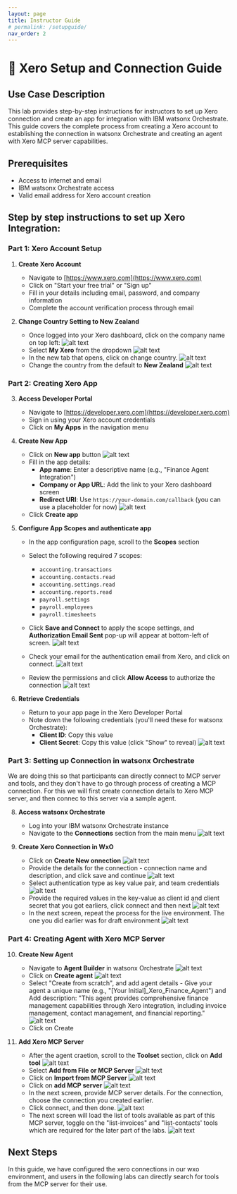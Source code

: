 ```yaml
---
layout: page
title: Instructor Guide
# permalink: /setupguide/
nav_order: 2
---
```

# 🏦 Xero Setup and Connection Guide 

## Use Case Description

This lab provides step-by-step instructions for instructors to set up Xero connection and create an app for integration with IBM watsonx Orchestrate. This guide covers the complete process from creating a Xero account to establishing the connection in watsonx Orchestrate and creating an agent with Xero MCP server capabilities.

## Prerequisites

- Access to internet and email
- IBM watsonx Orchestrate access
- Valid email address for Xero account creation

## Step by step instructions to set up Xero Integration:

### Part 1: Xero Account Setup

1. **Create Xero Account**
   - Navigate to [https://www.xero.com](https://www.xero.com)
   - Click on "Start your free trial" or "Sign up"
   - Fill in your details including email, password, and company information
   - Complete the account verification process through email

2. **Change Country Setting to New Zealand**
   - Once logged into your Xero dashboard, click on the company name on top left:
   ![alt text](imgs/imgs_c/xero-change-country.png)
   - Select **My Xero** from the dropdown
   ![alt text](imgs/imgs_c/click-my-xero.png)
   - In the new tab that opens, click on change country.
   ![alt text](imgs/imgs_c/xero-change-country.png)
   - Change the country from the default to **New Zealand**
   ![alt text](imgs/imgs_c/select%20NZ.png)

### Part 2: Creating Xero App

3. **Access Developer Portal**
   - Navigate to [https://developer.xero.com](https://developer.xero.com)
   - Sign in using your Xero account credentials
   - Click on **My Apps** in the navigation menu

4. **Create New App**
   - Click on **New app** button
   ![alt text](imgs/imgs_c/click-new-app.png)
   - Fill in the app details:
     - **App name**: Enter a descriptive name (e.g., "Finance Agent Integration")
     - **Company or App URL**: Add the link to your Xero dashboard screen
     - **Redirect URI**: Use `https://your-domain.com/callback` (you can use a placeholder for now)
     ![alt text](imgs/imgs_c/fill-app-details.png)
   - Click **Create app**

5. **Configure App Scopes and authenticate app**
   - In the app configuration page, scroll to the **Scopes** section
   - Select the following required 7 scopes:
     - `accounting.transactions`
     - `accounting.contacts.read`
     - `accounting.settings.read`
     - `accounting.reports.read`
     - `payroll.settings`
     - `payroll.employees`
     - `payroll.timesheets`
   - Click **Save and Connect** to apply the scope settings, and **Authorization Email Sent** pop-up will appear at bottom-left of screen.
   ![alt text](imgs/imgs_c/scope-auth-mail-sent.png)

   - Check your email for the authentication email from Xero, and click on connect.
   ![alt text](imgs/imgs_c/open-email-click-connect.png)
   
   - Review the permissions and click **Allow Access** to authorize the connection
   ![alt text](imgs/imgs_c/allow-access.png)

7. **Retrieve Credentials**
   - Return to your app page in the Xero Developer Portal
   - Note down the following credentials (you'll need these for watsonx Orchestrate):
     - **Client ID**: Copy this value
     - **Client Secret**: Copy this value (click "Show" to reveal)
     ![alt text](imgs/imgs_c/come-back-apps-secret.png)

### Part 3: Setting up Connection in watsonx Orchestrate
We are doing this so that participants can directly connect to MCP server and tools, and they don't have to go through process of creating a MCP connection. For this we will first create connection details to Xero MCP server, and then connec to this server via a sample agent.

8. **Access watsonx Orchestrate**
   - Log into your IBM watsonx Orchestrate instance
   - Navigate to the **Connections** section from the main menu
   ![alt text](imgs/imgs_c/connections-tab.png)

9. **Create Xero Connection in WxO**
   - Click on **Create New onnection**
   ![alt text](imgs/imgs_c/add-new-connection.png)
   - Provide the details for the connection - connection name and description, and click save and continue
   ![alt text](imgs/imgs_c/conection-details.png)
   - Select authentication type as key value pair, and team credentials
   ![alt text](imgs/imgs_c/draft-env-kv-pair-team.png)
   - Provide the required values in the key-value as client id and client secret that you got earliers, click connect and then next
   ![alt text](imgs/imgs_c/provide-values-click-connect.png)
   - In the next screen, repeat the process for the live environment. The one you did earlier was for draft environment
   ![alt text](imgs/imgs_c/repeat-for-live-env.png)


### Part 4: Creating Agent with Xero MCP Server

10. **Create New Agent**
    - Navigate to **Agent Builder** in watsonx Orchestrate
     ![alt text](imgs/imgs_c/agent-builder-tab.png)
    - Click on **Create agent**
     ![alt text](imgs/imgs_c/create-agent.png)
    - Select "Create from scratch", and add agent details - Give your agent a unique name (e.g., "[Your Initial]_Xero_Finance_Agent") and Add description: "This agent provides comprehensive finance management capabilities through Xero integration, including invoice management, contact management, and financial reporting."
    ![alt text](imgs/imgs_c/provide-agent-details-create.png)
    - Click on Create

11. **Add Xero MCP Server**
    - After the agent craetion, scroll to the **Toolset** section, click on **Add tool**
    ![alt text](imgs/imgs_c/agent-launcher-click-tools.png)
    - Select **Add from File or MCP Server**
    ![alt text](imgs/imgs_c/add-file-mcp-server.png)
    - Click on **Import from MCP Server**
    ![alt text](imgs/imgs_c/import-from-mcp-server.png)
    - Click on **add MCP server**
    ![alt text](imgs/imgs_c/add-mcp-server.png)
    - In the next screen, provide MCP server details. For the connection, choose the connection you created earlier.
    - Click connect, and then done.
    ![alt text](imgs/imgs_c/provide-mcp-server-connection-details.png)
    - The next screen will load the list of tools available as part of this MCP server, toggle on the "list-invoices" and "list-contacts' tools which are required for the later part of the labs.
    ![alt text](imgs/imgs_c/once-conneceted-see-all-the-tools.png)


## Next Steps
In this guide, we have configured the xero connections in our wxo environment, and users in the following labs can directly search for tools from the MCP server for their use.